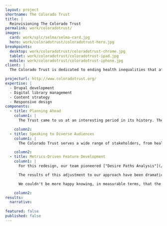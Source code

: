 ```yaml
---
layout: project
shortname: The Colorado Trust
title: |
  Reinvisioning The Colorado Trust
permalink: work/coloradotrust/
images:
  card: work/splc/selma/selma-card.jpg
  hero: work/coloradotrust/coloradotrust-hero.jpg
breakpoints:
  desktop: work/coloradotrust/coloradotrust-chrome.jpg
  tablet: work/coloradotrust/coloradotrust-ipad.jpg
  mobile: work/coloradotrust/coloradotrust-iphone.jpg
client: |
  The Colorado Trust is dedicated to ending health inequalities that affect racial, ethnic, low-income and other vulnerable populations. The Trust came to us looking to communicate more effectively across geographic, socioeconomic, and technological divides.

projecturl: http://www.coloradotrust.org/
expertise: |
  - Drupal development
  - Digital library management
  - Content strategy
  - Responsive design
components:
  - title: Planning Ahead
    column1: |
      The Trust came to us at an interesting period in its history. They were just kicking off an innovative, and fundamental, change in their funding model and organizational structure. Consequently, we needed to pay close attention in thinking through information architecture to make sure that we were _future proofing_ the new website.

    column2: 
  - title: Speaking to Diverse Audiences
    column1: |
      The Colorado Trust serves a wide range of stakeholders, from health care policy experts in Denver to grassroots community organizers in small mountain towns on the Western Slope. In designing the site, we had to find the right balance of open, inviting content layouts that would attract new audiences with the robust search interface needs of policy researchers.

    column2: 
  - title: Metrics-Driven Feature Development
    column1: |
      For this redesign, our team pioneered ["Desire Paths Analysis"](/blog/category/desire-paths/), as part of a larger rethinking of how we approach requirements gathering and discovery. In 2014, we shifted our discovery process to focus on __measurement__ with the mantra: "If you can't measure the impact of changing something on your website, don't do it."

      The results of this adjustment to our approach have been dramatic, and overwhelmingly positive in the case of this website redesign. In the month months following The Colorado Trust's website relaunch, overall page views on the site increased by 53% over the same period the previous year. The site's bounce rate dropped by 11%, and the duration of site visits increased by 76%. The results of this redesign were even more stunning with respect to mobile traffic, where session duration increased by 111%.

      We couldn't be more happy knowing, in measurable terms, that the UX improvements we suggested for the site have had such impact. Of course, the fact that we were able to drop the average page load time by 41% has helped the site as well. Overall, we are incredibly proud of our team's collaboration on this project with the Trust's communications team.

    column2: 
results:
  narrative:
    
featured: false
published: false
---
```

